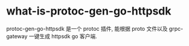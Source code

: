 # what-is-protoc-gen-go-httpsdk

protoc-gen-go-httpsdk 是一个 protoc 插件, 能根据 proto 文件以及 grpc-gateway 一键生成 httpsdk go 客户端.